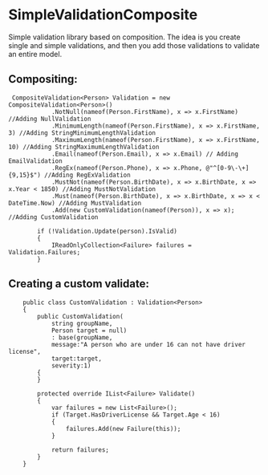 # SimpleValidationComposite 
 Simple validation library based on composition. The idea is you create single and simple validations, and then you add those validations to validate an entire model. 
  

## Compositing:

     CompositeValidation<Person> Validation = new CompositeValidation<Person>()
                .NotNull(nameof(Person.FirstName), x => x.FirstName) //Adding NullValidation
                .MinimumLength(nameof(Person.FirstName), x => x.FirstName, 3) //Adding StringMinimumLengthValidation
                .MaximumLength(nameof(Person.FirstName), x => x.FirstName, 10) //Adding StringMaximumLengthValidation
                .Email(nameof(Person.Email), x => x.Email) // Adding EmailValidation
                .RegEx(nameof(Person.Phone), x => x.Phone, @"^[0-9\-\+]{9,15}$") //Adding RegExValidation
                .MustNot(nameof(Person.BirthDate), x => x.BirthDate, x => x.Year < 1850) //Adding MustNotValidation
                .Must(nameof(Person.BirthDate), x => x.BirthDate, x => x < DateTime.Now) //Adding MustValidation
                .Add(new CustomValidation(nameof(Person)), x => x); //Adding CustomValidation

            if (!Validation.Update(person).IsValid)
            {
                IReadOnlyCollection<Failure> failures = Validation.Failures;
            }


## Creating a custom validate:
        public class CustomValidation : Validation<Person>
        {
            public CustomValidation(
                string groupName, 
                Person target = null) 
                : base(groupName, 
                message:"A person who are under 16 can not have driver license", 
                target:target, 
                severity:1)
            {
            }

            protected override IList<Failure> Validate()
            {
                var failures = new List<Failure>();
                if (Target.HasDriverLicense && Target.Age < 16)
                {
                    failures.Add(new Failure(this));
                }

                return failures;
            }
        }
